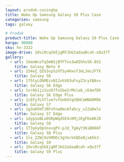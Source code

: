 ```yaml
---
layout: produk-casinghp
title: Wake Up Samsung Galaxy S9 Plus Case
categories: samsung
tags: galaxy

# Produk
product-title: Wake Up Samsung Galaxy S9 Plus Case
harga: 90000
sku: hn-3322
image-drive: 1OviRcqSkEjgRFJbG2adaaBcah-xQu37f
gallery:
  - url: 1kmnWcoTq5mNSjBfFTvo3w0IhhsSK-8V2
    title: Galaxy Note 8
  - url: 154eZ_QIG3vp5zhTSy4HxofJmLJmsJFTX
    title: Galaxy S6
  - url: 1f5tyLObMEzxN12xhV03uFxyZ3cytBAvv
    title: Galaxy S6 Edge
  - url: 1vr6G1jz2usD7foIbe2rMViab_cE4wfEK
    title: Galaxy S6 Edge Plus
  - url: 1cEFy7LhTlxefvYGnKUYqVQHCeWNUOM9k
    title: Galaxy S7
  - url: 1g3uHVmTJNYsFnw8mcAfabcy_s22aDwlo
    title: Galaxy S7 Edge
  - url: 1dyp1oBLoDSRpWqd5E4cKMjJEgFDeAKJ8
    title: Galaxy S8
  - url: 1T3yUyOpVoxvgPV-pJd_TgAyY3KiB066F
    title: Galaxy S8 Plus
  - url: 1le_ZZWj9zhMOOc3gYmrkSQEeBjxAXk3-
    title: Galaxy S9
  - url: 1OviRcqSkEjgRFJbG2adaaBcah-xQu37f
    title: Galaxy S9 Plus
---
```

